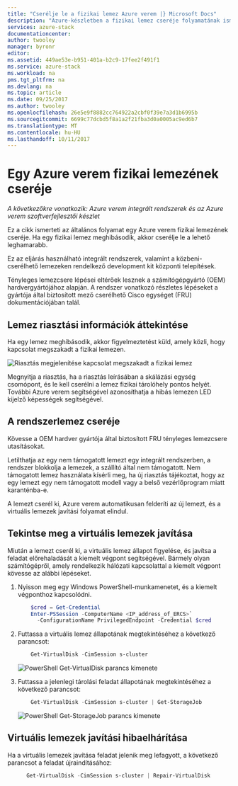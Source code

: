```yaml
---
title: "Cserélje le a fizikai lemez Azure verem |} Microsoft Docs"
description: "Azure-készletben a fizikai lemez cseréje folyamatának ismertetése."
services: azure-stack
documentationcenter: 
author: twooley
manager: byronr
editor: 
ms.assetid: 449ae53e-b951-401a-b2c9-17fee2f491f1
ms.service: azure-stack
ms.workload: na
pms.tgt_pltfrm: na
ms.devlang: na
ms.topic: article
ms.date: 09/25/2017
ms.author: twooley
ms.openlocfilehash: 26e5e9f8882cc764922a2cbf0f39e7a3d1b6995b
ms.sourcegitcommit: 6699c77dcbd5f8a1a2f21fba3d0a0005ac9ed6b7
ms.translationtype: MT
ms.contentlocale: hu-HU
ms.lasthandoff: 10/11/2017
---
```

# <a name="replace-a-physical-disk-in-azure-stack"></a>Egy Azure verem fizikai lemezének cseréje

*A következőkre vonatkozik: Azure verem integrált rendszerek és az Azure verem szoftverfejlesztői készlet*

Ez a cikk ismerteti az általános folyamat egy Azure verem fizikai lemezének cseréje. Ha egy fizikai lemez meghibásodik, akkor cserélje le a lehető leghamarabb.

Ez az eljárás használható integrált rendszerek, valamint a közbeni-cserélhető lemezeken rendelkező development kit központi telepítések.

Tényleges lemezcsere lépései eltérőek lesznek a számítógépgyártó (OEM) hardvergyártójához alapján. A rendszer vonatkozó részletes lépéseket a gyártója által biztosított mező cserélhető Cisco egységet (FRU) dokumentációjában talál. 

## <a name="review-disk-alert-information"></a>Lemez riasztási információk áttekintése
Ha egy lemez meghibásodik, akkor figyelmeztetést küld, amely közli, hogy kapcsolat megszakadt a fizikai lemezen. 

 ![Riasztás megjelenítése kapcsolat megszakadt a fizikai lemez](media/azure-stack-replace-disk/DiskAlert.png)

Megnyitja a riasztás, ha a riasztás leírásában a skálázási egység csomópont, és le kell cserélni a lemez fizikai tárolóhely pontos helyét. További Azure verem segítségével azonosíthatja a hibás lemezen LED kijelző képességek segítségével.

 ## <a name="replace-the-disk"></a>A rendszerlemez cseréje

Kövesse a OEM hardver gyártója által biztosított FRU tényleges lemezcsere utasításokat.

Letilthatja az egy nem támogatott lemezt egy integrált rendszerben, a rendszer blokkolja a lemezek, a szállító által nem támogatott. Nem támogatott lemez használata kísérli meg, ha új riasztás tájékoztat, hogy az egy lemezt egy nem támogatott modell vagy a belső vezérlőprogram miatt karanténba-e.

A lemezt cserél ki, Azure verem automatikusan felderíti az új lemezt, és a virtuális lemezek javítási folyamat elindul.  
 
 ## <a name="check-the-status-of-virtual-disk-repair"></a>Tekintse meg a virtuális lemezek javítása
 
 Miután a lemezt cserél ki, a virtuális lemez állapot figyelése, és javítsa a feladat előrehaladását a kiemelt végpont segítségével. Bármely olyan számítógépről, amely rendelkezik hálózati kapcsolattal a kiemelt végpont kövesse az alábbi lépéseket.

1. Nyisson meg egy Windows PowerShell-munkamenetet, és a kiemelt végponthoz kapcsolódni.
    ````PowerShell
        $cred = Get-Credential
        Enter-PSSession -ComputerName <IP_address_of_ERCS>`
          -ConfigurationName PrivilegedEndpoint -Credential $cred
    ```` 
  
2. Futtassa a virtuális lemez állapotának megtekintéséhez a következő parancsot:
    ````PowerShell
        Get-VirtualDisk -CimSession s-cluster
    ````
   ![PowerShell Get-VirtualDisk parancs kimenete](media/azure-stack-replace-disk/GetVirtualDiskOutput.png)

3. Futtassa a jelenlegi tárolási feladat állapotának megtekintéséhez a következő parancsot:
    ```PowerShell
        Get-VirtualDisk -CimSession s-cluster | Get-StorageJob
    ````
      ![PowerShell Get-StorageJob parancs kimenete](media/azure-stack-replace-disk/GetStorageJobOutput.png)

## <a name="troubleshoot-virtual-disk-repair"></a>Virtuális lemezek javítási hibaelhárítása

Ha a virtuális lemezek javítása feladat jelenik meg lefagyott, a következő parancsot a feladat újraindításához:
  ````PowerShell
        Get-VirtualDisk -CimSession s-cluster | Repair-VirtualDisk
  ```` 
